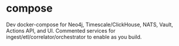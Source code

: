 # compose
Dev docker-compose for Neo4j, Timescale/ClickHouse, NATS, Vault, Actions API, and UI. Commented services for ingest/etl/correlator/orchestrator to enable as you build.
